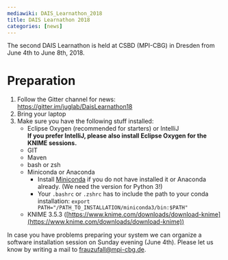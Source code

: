 ```yaml
---
mediawiki: DAIS_Learnathon_2018
title: DAIS Learnathon 2018
categories: [news]
---
```


The second DAIS Learnathon is held at CSBD (MPI-CBG) in Dresden from June 4th to June 8th, 2018.

# Preparation

1.  Follow the Gitter channel for news: https://gitter.im/juglab/DaisLearnathon18
2.  Bring your laptop
3.  Make sure you have the following stuff installed:
    -   Eclipse Oxygen (recommended for starters) or IntelliJ  
        <b>If you prefer IntelliJ, please also install Eclipse Oxygen for the KNIME sessions.</b>
    -   GIT
    -   Maven
    -   bash or zsh
    -   Miniconda or Anaconda
        -   Install [Miniconda](https://conda.io/miniconda.html) if you do not have installed it or Anaconda already. (We need the version for Python 3!)
        -   Your `.bashrc` or `.zshrc` has to include the path to your conda installation: `export PATH="/PATH_TO_INSTALLATION/miniconda3/bin:$PATH"`
    -   KNIME 3.5.3 ([https://www.knime.com/downloads/download-knime](https://www.knime.com/downloads/download-knime))

In case you have problems preparing your system we can organize a software installation session on Sunday evening (June 4th). Please let us know by writing a mail to <frauzufall@mpi-cbg.de>.
